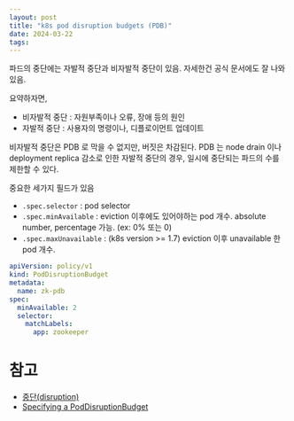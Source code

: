 ```yaml
---
layout: post
title: "k8s pod disruption budgets (PDB)"
date: 2024-03-22
tags: 
---
```


파드의 중단에는 자발적 중단과 비자발적 중단이 있음.
자세한건 공식 문서에도 잘 나와있음.

요약하자면,
* 비자발적 중단 : 자원부족이나 오류, 장애 등의 원인
* 자발적 중단 : 사용자의 명령이나, 디플로이먼트 업데이트

비자발적 중단은 PDB 로 막을 수 없지만, 버짓은 차감된다.
PDB 는 node drain 이나 deployment replica 감소로 인한 자발적 중단의 경우,
일시에 중단되는 파드의 수를 제한할 수 있다.

중요한 세가지 필드가 있음
* `.spec.selector` : pod selector
* `.spec.minAvailable` : eviction 이후에도 있어야하는 pod 개수. absolute number, percentage 가능. (ex: 0% 또는 0)
* `.spec.maxUnavailable` : (k8s version >= 1.7) eviction 이후 unavailable 한 pod 개수.

``` yaml
apiVersion: policy/v1
kind: PodDisruptionBudget
metadata:
  name: zk-pdb
spec:
  minAvailable: 2
  selector:
    matchLabels:
      app: zookeeper
```


# 참고
* [중단(disruption)](https://kubernetes.io/ko/docs/concepts/workloads/pods/disruptions/)
* [Specifying a PodDisruptionBudget](https://kubernetes.io/docs/tasks/run-application/configure-pdb/)